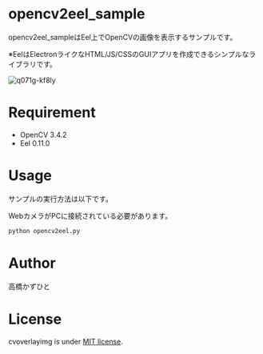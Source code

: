 # opencv2eel_sample
opencv2eel_sampleはEel上でOpenCVの画像を表示するサンプルです。

※EelはElectronライクなHTML/JS/CSSのGUIアプリを作成できるシンプルなライブラリです。

![q071g-kf8ly](https://user-images.githubusercontent.com/37477845/74750740-8d347080-52af-11ea-9e70-08efdbd88df2.gif)

# Requirement
 
* OpenCV 3.4.2
* Eel 0.11.0
 
# Usage
 
サンプルの実行方法は以下です。

WebカメラがPCに接続されている必要があります。
 
```bash
python opencv2eel.py
```

# Author
高橋かずひと
 
# License 
cvoverlayimg is under [MIT license](https://en.wikipedia.org/wiki/MIT_License).


